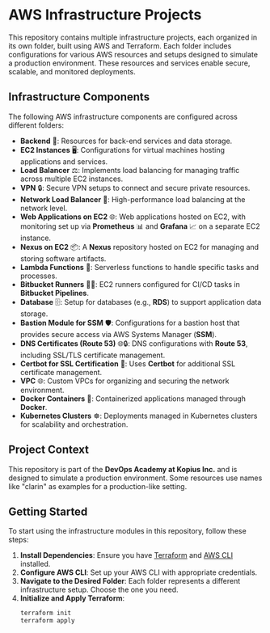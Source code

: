 # AWS Infrastructure Projects

This repository contains multiple infrastructure projects, each organized in its own folder, built using AWS and Terraform. Each folder includes configurations for various AWS resources and setups designed to simulate a production environment. These resources and services enable secure, scalable, and monitored deployments.

## Infrastructure Components

The following AWS infrastructure components are configured across different folders:

- **Backend** 📂: Resources for back-end services and data storage.
- **EC2 Instances** 🖥️: Configurations for virtual machines hosting applications and services.
- **Load Balancer** ⚖️: Implements load balancing for managing traffic across multiple EC2 instances.
- **VPN** 🔒: Secure VPN setups to connect and secure private resources.
- **Network Load Balancer** 📶: High-performance load balancing at the network level.
- **Web Applications on EC2** 🌐: Web applications hosted on EC2, with monitoring set up via **Prometheus** 📊 and **Grafana** 📈 on a separate EC2 instance.
- **Nexus on EC2** 📦: A **Nexus** repository hosted on EC2 for managing and storing software artifacts.
- **Lambda Functions** 🧬: Serverless functions to handle specific tasks and processes.
- **Bitbucket Runners** 🏃‍♂️: EC2 runners configured for CI/CD tasks in **Bitbucket Pipelines**.
- **Database** 🗄️: Setup for databases (e.g., **RDS**) to support application data storage.
- **Bastion Module for SSM** 🛡️: Configurations for a bastion host that provides secure access via AWS Systems Manager (**SSM**).
- **DNS Certificates (Route 53)** 🌐🔒: DNS configurations with **Route 53**, including SSL/TLS certificate management.
- **Certbot for SSL Certification** 🔏: Uses **Certbot** for additional SSL certificate management.
- **VPC** 🌐: Custom VPCs for organizing and securing the network environment.
- **Docker Containers** 🐳: Containerized applications managed through **Docker**.
- **Kubernetes Clusters** ☸️: Deployments managed in Kubernetes clusters for scalability and orchestration.

## Project Context
This repository is part of the **DevOps Academy at Kopius Inc.** and is designed to simulate a production environment. Some resources use names like "clarin" as examples for a production-like setting.

## Getting Started

To start using the infrastructure modules in this repository, follow these steps:

1. **Install Dependencies**: Ensure you have [Terraform](https://www.terraform.io/) and [AWS CLI](https://aws.amazon.com/cli/) installed.
2. **Configure AWS CLI**: Set up your AWS CLI with appropriate credentials.
3. **Navigate to the Desired Folder**: Each folder represents a different infrastructure setup. Choose the one you need.
4. **Initialize and Apply Terraform**:
   ```bash
   terraform init
   terraform apply
